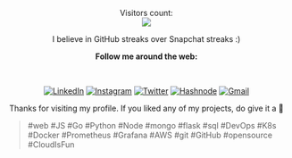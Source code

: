 <p align="center"> 
  Visitors count:<br>
  <img src="https://profile-counter.glitch.me/dipen006/count.svg" />
</p>
  
<div align="center">

<p>I believe in GitHub streaks over Snapchat streaks :)</p>

<p><strong>Follow me around the web:</strong></p><br>

<a href="https://www.linkedin.com/in/dipenr/" target="_blank"><img src="https://img.shields.io/badge/-pritishsamal-blue?style=flat-square&logo=Linkedin&logoColor=white&link=https://www.linkedin.com/in/dipenr/" alt="LinkedIn"></a>
<a href="https://www.instagram.com/dipen.06" target="_blank"><img src="https://img.shields.io/badge/-pritish__007-e4405f?style=flat-square&logo=Instagram&logoColor=white&link=https://www.instagram.com/dipen.06/" alt="Instagram"></a>
<a href="https://twitter.com/dipenr06/" target="_blank"><img src="https://img.shields.io/badge/PritishSamal11-000000?style=flat-square&logo=Twitter&logoColor=blue&link=https://twitter.com/dipenr06/" alt="Twitter"></a>
<a href="https://dipen.hashnode.dev/" target="_blank"><img src="https://img.shields.io/badge/pritishsamal.com-0D4B89?style=flat-square&logo=React&logoColor=white&link=https://pritishsamal.com/" alt="Hashnode"></a>
<a href="mailto:rik.dipen@gmail.com" target="_blank"><img src="https://img.shields.io/badge/-pritish.samal918@gmail.com-d14836?style=flat-square&logo=Gmail&logoColor=white&link=mailto:pritish.samal918@gmail.com" alt="Gmail"></a>

  <p>Thanks for visiting my profile. If you liked any of my projects, do give it a 🌟</p>
</div>
<blockquote>#web #JS #Go #Python #Node #mongo #flask #sql #DevOps #K8s #Docker #Prometheus #Grafana #AWS  #git #GitHub #opensource #CloudIsFun</blockquote>
